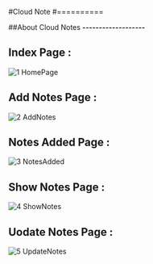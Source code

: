 #Cloud Note
#==========

##About Cloud Notes
**-------------------**


## Index Page :
![1 HomePage](https://user-images.githubusercontent.com/72640465/119959039-3c86e980-bfc1-11eb-9235-d7062908e301.jpg)
## Add Notes Page :
![2  AddNotes](https://user-images.githubusercontent.com/72640465/119958687-e4e87e00-bfc0-11eb-94a1-3d481883972a.jpg)
## Notes Added Page :
![3  NotesAdded](https://user-images.githubusercontent.com/72640465/119958689-e4e87e00-bfc0-11eb-9291-c951467a6eaf.jpg)
## Show Notes Page :
![4  ShowNotes](https://user-images.githubusercontent.com/72640465/119958693-e5811480-bfc0-11eb-9f87-db12981fc904.jpg)
## Uodate Notes Page :
![5  UpdateNotes](https://user-images.githubusercontent.com/72640465/119958677-e2862400-bfc0-11eb-9d2e-0fe0f0e7108b.jpg)
